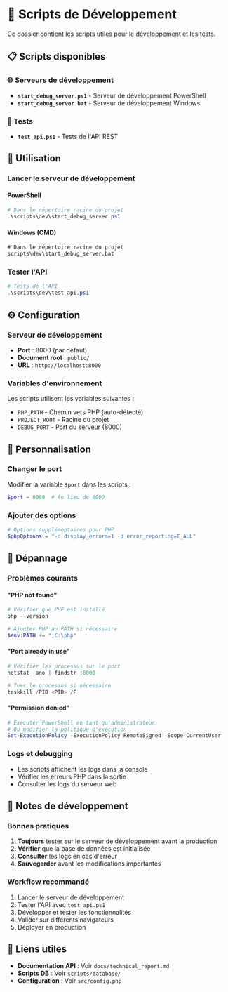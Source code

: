 # 🚀 Scripts de Développement

Ce dossier contient les scripts utiles pour le développement et les tests.

## 📋 Scripts disponibles

### 🌐 Serveurs de développement
- **`start_debug_server.ps1`** - Serveur de développement PowerShell
- **`start_debug_server.bat`** - Serveur de développement Windows

### 🧪 Tests
- **`test_api.ps1`** - Tests de l'API REST

## 🚀 Utilisation

### Lancer le serveur de développement

#### PowerShell
```powershell
# Dans le répertoire racine du projet
.\scripts\dev\start_debug_server.ps1
```

#### Windows (CMD)
```cmd
# Dans le répertoire racine du projet
scripts\dev\start_debug_server.bat
```

### Tester l'API
```powershell
# Tests de l'API
.\scripts\dev\test_api.ps1
```

## ⚙️ Configuration

### Serveur de développement
- **Port** : 8000 (par défaut)
- **Document root** : `public/`
- **URL** : `http://localhost:8000`

### Variables d'environnement
Les scripts utilisent les variables suivantes :
- `PHP_PATH` - Chemin vers PHP (auto-détecté)
- `PROJECT_ROOT` - Racine du projet
- `DEBUG_PORT` - Port du serveur (8000)

## 🔧 Personnalisation

### Changer le port
Modifier la variable `$port` dans les scripts :
```powershell
$port = 8080  # Au lieu de 8000
```

### Ajouter des options
```powershell
# Options supplémentaires pour PHP
$phpOptions = "-d display_errors=1 -d error_reporting=E_ALL"
```

## 🐛 Dépannage

### Problèmes courants

#### "PHP not found"
```powershell
# Vérifier que PHP est installé
php --version

# Ajouter PHP au PATH si nécessaire
$env:PATH += ";C:\php"
```

#### "Port already in use"
```powershell
# Vérifier les processus sur le port
netstat -ano | findstr :8000

# Tuer le processus si nécessaire
taskkill /PID <PID> /F
```

#### "Permission denied"
```powershell
# Exécuter PowerShell en tant qu'administrateur
# Ou modifier la politique d'exécution
Set-ExecutionPolicy -ExecutionPolicy RemoteSigned -Scope CurrentUser
```

### Logs et debugging
- Les scripts affichent les logs dans la console
- Vérifier les erreurs PHP dans la sortie
- Consulter les logs du serveur web

## 📝 Notes de développement

### Bonnes pratiques
1. **Toujours** tester sur le serveur de développement avant la production
2. **Vérifier** que la base de données est initialisée
3. **Consulter** les logs en cas d'erreur
4. **Sauvegarder** avant les modifications importantes

### Workflow recommandé
1. Lancer le serveur de développement
2. Tester l'API avec `test_api.ps1`
3. Développer et tester les fonctionnalités
4. Valider sur différents navigateurs
5. Déployer en production

## 🔗 Liens utiles

- **Documentation API** : Voir `docs/technical_report.md`
- **Scripts DB** : Voir `scripts/database/`
- **Configuration** : Voir `src/config.php` 